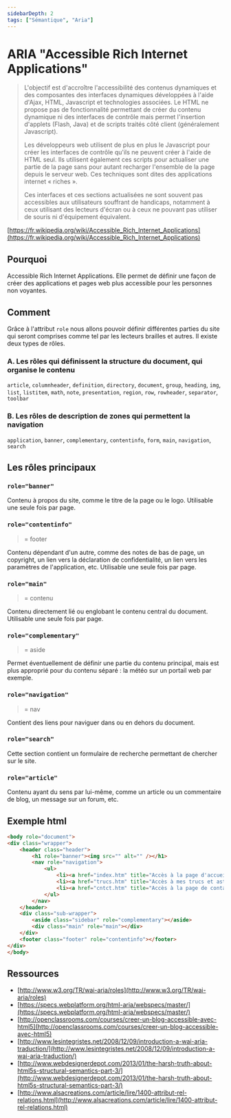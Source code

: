 ```yaml
---
sidebarDepth: 2
tags: ["Sémantique", "Aria"]
---
```


# ARIA "Accessible Rich Internet Applications"

>L'objectif est d'accroître l'accessibilité des contenus dynamiques et des composantes des interfaces dynamiques développées à l'aide d'Ajax, HTML, Javascript et technologies associées. Le HTML ne propose pas de fonctionnalité permettant de créer du contenu dynamique ni des interfaces de contrôle mais permet l'insertion d'applets (Flash, Java) et de scripts traités côté client (généralement Javascript).
>
>Les développeurs web utilisent de plus en plus le Javascript pour créer les interfaces de contrôle qu'ils ne peuvent créer à l'aide de HTML seul. Ils utilisent également ces scripts pour actualiser une partie de la page sans pour autant recharger l'ensemble de la page depuis le serveur web. Ces techniques sont dites des applications internet « riches ».
>
>Ces interfaces et ces sections actualisées ne sont souvent pas accessibles aux utilisateurs souffrant de handicaps, notamment à ceux utilisant des lecteurs d'écran ou à ceux ne pouvant pas utiliser de souris ni d'équipement équivalent.

[https://fr.wikipedia.org/wiki/Accessible_Rich_Internet_Applications](https://fr.wikipedia.org/wiki/Accessible_Rich_Internet_Applications)

<TagLinks />

## Pourquoi

Accessible Rich Internet Applications.
Elle permet de définir une façon de créer des applications et pages web plus accessible pour les personnes non voyantes.

## Comment

Grâce à l'attribut ``role`` nous allons pouvoir définir différentes parties du site qui seront comprises comme tel par les lecteurs brailles et autres. Il existe deux types de rôles.

### A. Les rôles qui définissent la structure du document, qui organise le contenu

`article`, ``columnheader``, ``definition``, ``directory``, ``document``, ``group``, ``heading``, ``img``, ``list``, ``listitem``, ``math``, ``note``, ``presentation``, ``region``, ``row``, ``rowheader``, ``separator``, ``toolbar``

### B. Les rôles de description de zones qui permettent la navigation

``application``, ``banner``, ``complementary``, ``contentinfo``, ``form``, ``main``, ``navigation``, ``search``

## Les rôles principaux

### `role="banner"`

 Contenu à propos du site, comme le titre de la page ou le logo. Utilisable une seule fois par page.

### `role="contentinfo"`

>= footer

Contenu dépendant d'un autre, comme des notes de bas de page, un copyright, un lien vers la déclaration de confidentialité, un lien vers les paramètres de l'application, etc. Utilisable une seule fois par page.

### `role="main"`

>= contenu

Contenu directement lié ou englobant le contenu central du document. Utilisable une seule fois par page.

### `role="complementary"`

>= aside

Permet éventuellement de définir une partie du contenu principal, mais est plus approprié pour du contenu séparé : la météo sur un portail web par exemple.

### `role="navigation"`

>= nav

Contient des liens pour naviguer dans ou en dehors du document.

### `role="search"`

Cette section contient un formulaire de recherche permettant de chercher sur le site.

### `role="article"`

Contenu ayant du sens par lui-même, comme un article ou un commentaire de blog, un message sur un forum, etc.

## Exemple html

```html
<body role="document">
<div class="wrapper">
    <header class="header">
        <h1 role="banner"><img src="" alt="" /></h1>
        <nav role="navigation">
            <ul>
                <li><a href="index.htm" title="Accès à la page d'accueil">Accueil</a></li>
                <li><a href="trucs.htm" title="Accès à mes trucs et astuces">Trucs</a></li>
                <li><a href="cntct.htm" title="Accès à la page de contact">Contact</a></li>
            </ul>
        </nav>
    </header>
    <div class="sub-wrapper">
        <aside class="sidebar" role="complementary"></aside>
        <div class="main" role="main"></div>
    </div>
    <footer class="footer" role="contentinfo"></footer>
</div>
</body>
```

## Ressources

- [http://www.w3.org/TR/wai-aria/roles](http://www.w3.org/TR/wai-aria/roles)
- [https://specs.webplatform.org/html-aria/webspecs/master/](https://specs.webplatform.org/html-aria/webspecs/master/)
- [http://openclassrooms.com/courses/creer-un-blog-accessible-avec-html5](http://openclassrooms.com/courses/creer-un-blog-accessible-avec-html5)
- [http://www.lesintegristes.net/2008/12/09/introduction-a-wai-aria-traduction/](http://www.lesintegristes.net/2008/12/09/introduction-a-wai-aria-traduction/)
- [http://www.webdesignerdepot.com/2013/01/the-harsh-truth-about-html5s-structural-semantics-part-3/](http://www.webdesignerdepot.com/2013/01/the-harsh-truth-about-html5s-structural-semantics-part-3/)
- [http://www.alsacreations.com/article/lire/1400-attribut-rel-relations.html](http://www.alsacreations.com/article/lire/1400-attribut-rel-relations.html)
